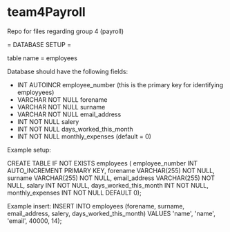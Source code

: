 # team4Payroll
Repo for files regarding group 4 (payroll)


= DATABASE SETUP =

table name = employees

Database should have the following fields:
- INT AUTOINCR employee_number (this is the primary key for identifying employyees)
- VARCHAR NOT NULL forename
- VARCHAR NOT NULL surname
- VARCHAR NOT NULL email_address
- INT NOT NULL salery
- INT NOT NULL days_worked_this_month
- INT NOT NULL monthly_expenses (default = 0)


Example setup:

CREATE TABLE IF NOT EXISTS employees (
    employee_number INT AUTO_INCREMENT PRIMARY KEY,
    forename VARCHAR(255) NOT NULL,
    surname VARCHAR(255) NOT NULL,
    email_address VARCHAR(255) NOT NULL,
    salary INT NOT NULL,
    days_worked_this_month INT NOT NULL,
    monthly_expenses INT NOT NULL DEFAULT 0);


Example insert:
INSERT INTO employees (forename, surname, email_address, salery, days_worked_this_month) VALUES
'name', 'name', 'email', 40000, 14);